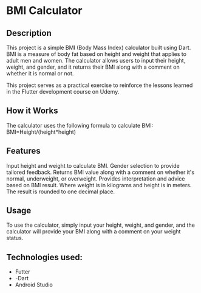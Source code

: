 # BMI Calculator 

## Description

This project is a simple BMI (Body Mass Index) calculator built using Dart. BMI is a measure of body fat based on height and weight that applies to adult men and women. The calculator allows users to input their height, weight, and gender, and it returns their BMI along with a comment on whether it is normal or not.

This project serves as a practical exercise to reinforce the lessons learned in the Flutter development course on Udemy.

## How it Works
The calculator uses the following formula to calculate BMI:
BMI=Height/(height*height) 

## Features
Input height and weight to calculate BMI.
Gender selection to provide tailored feedback.
Returns BMI value along with a comment on whether it's normal, underweight, or overweight.
Provides interpretation and advice based on BMI result.
Where weight is in kilograms and height is in meters. The result is rounded to one decimal place.

## Usage
To use the calculator, simply input your height, weight, and gender, and the calculator will provide your BMI along with a comment on your weight status.

## Technologies used: 
- Futter
- -Dart
- Android Studio

